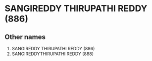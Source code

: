 # SANGIREDDY THIRUPATHI REDDY (886)

## Other names
1. SANGIREDDY THIRUPATHI REDDY (886)
1. SANGIREDDYTHIRUPATHI REDDY (888)


